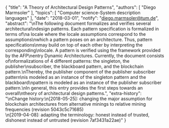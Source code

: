 {
    "title": "A Theory of Architectural Design Patterns",
    "authors": [
        "Diego Marmsoler"
    ],
    "topics": [
        "Computer science-System description languages"
    ],
    "date": "2018-03-01",
    "notify": "diego.marmsoler@tum.de",
    "abstract": "\nThe following document formalizes and verifies several architectural\ndesign patterns. Each pattern specification is formalized in terms of\na locale where the locale assumptions correspond to the assumptions\nwhich a pattern poses on an architecture. Thus, pattern specifications\nmay build on top of each other by interpreting the corresponding\nlocale. A pattern is verified using the framework provided by the AFP\nentry Dynamic Architectures. Currently, the document consists of\nformalizations of 4 different patterns: the singleton, the publisher\nsubscriber, the blackboard pattern, and the blockchain pattern.\nThereby, the publisher component of the publisher subscriber pattern\nis modeled as an instance of the singleton pattern and the blackboard\npattern is modeled as an instance of the publisher subscriber pattern.\nIn general, this entry provides the first steps towards an overall\ntheory of architectural design patterns.",
    "extra-history": "\nChange history:\n[2018-05-25]: changing the major assumption for blockchain architectures from alternative minings to relative mining frequencies (revision 5043c5c71685)<br>\n[2019-04-08]: adapting the terminology: honest instead of trusted, dishonest instead of untrusted (revision 7af3431a22ae)"
}